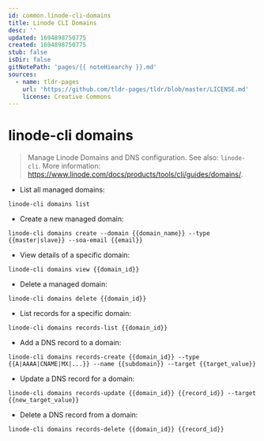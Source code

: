 ```yaml
---
id: common.linode-cli-domains
title: Linode CLI Domains
desc: ''
updated: 1694898750775
created: 1694898750775
stub: false
isDir: false
gitNotePath: 'pages/{{ noteHiearchy }}.md'
sources:
  - name: tldr-pages
    url: 'https://github.com/tldr-pages/tldr/blob/master/LICENSE.md'
    license: Creative Commons
---
```

# linode-cli domains

> Manage Linode Domains and DNS configuration.
> See also: `linode-cli`.
> More information: <https://www.linode.com/docs/products/tools/cli/guides/domains/>.

- List all managed domains:

`linode-cli domains list`

- Create a new managed domain:

`linode-cli domains create --domain {{domain_name}} --type {{master|slave}} --soa-email {{email}}`

- View details of a specific domain:

`linode-cli domains view {{domain_id}}`

- Delete a managed domain:

`linode-cli domains delete {{domain_id}}`

- List records for a specific domain:

`linode-cli domains records-list {{domain_id}}`

- Add a DNS record to a domain:

`linode-cli domains records-create {{domain_id}} --type {{A|AAAA|CNAME|MX|...}} --name {{subdomain}} --target {{target_value}}`

- Update a DNS record for a domain:

`linode-cli domains records-update {{domain_id}} {{record_id}} --target {{new_target_value}}`

- Delete a DNS record from a domain:

`linode-cli domains records-delete {{domain_id}} {{record_id}}`

